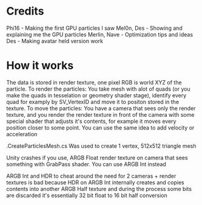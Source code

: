 # Credits
Phi16 - Making the first GPU particles I saw
Mel0n, Des - Showing and explaining me the GPU particles
Merlin, Nave - Optimization tips and ideas
Des - Making avatar held version work


# How it works
The data is stored in render texture, one pixel RGB is world XYZ of the particle.
To render the particles: You take mesh with alot of quads (or you make the quads in tesselation or geometry shader stage), identify every quad for examply by SV_VertexID and move it to positon stored in the texture.
To move the particles: You have a camera that sees only the render texture, and you render the render texture in front of the camera with some special shader that adjusts it's contents, for example it moves every position closer to some point.
You can use the same idea to add velocity or acceleration


.CreateParticlesMesh.cs Was used to create 1 vertex, 512x512 triangle mesh

Unity crashes if you use, ARGB Float render texture on camera that sees something with GrabPass shader.
You can use ARGB Int instead

ARGB Int and HDR to cheat around the need for 2 cameras + render textures is bad
because HDR on ARGB Int internally creates and copies contents into another ARGB Half texture and during the process some bits are discarded
it's essentially 32 bit float to 16 bit half conversion
